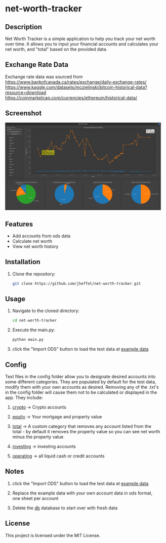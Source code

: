 # net-worth-tracker
## Description
Net Worth Tracker is a simple application to help you track your net worth over time. It allows you to input your financial accounts and calculates your net worth, and "total" based on the provided data.

## Exchange Rate Data
Exchange rate data was sourced from https://www.bankofcanada.ca/rates/exchange/daily-exchange-rates/
https://www.kaggle.com/datasets/mczielinski/bitcoin-historical-data?resource=download
https://coinmarketcap.com/currencies/ethereum/historical-data/

## Screenshot
![Snap Shot](<images/finance tracker.png>)

## Features
- Add accounts from ods data
- Calculate net worth
- View net worth history

## Installation
1. Clone the repository:
    ```bash
    git clone https://github.com/jheffel/net-worth-tracker.git
    ```

## Usage
1. Navigate to the cloned directory:
    ```bash
    cd net-worth-tracker
    ```
2. Execute the main.py:
    ```bash
    python main.py
    ```
3. click the "Import ODS" button to load the test data at [example data](example_data/example_data.ods)
## Config

Text files in the config folder allow you to designate desired accounts into some different categories. They are populated by default for the test data, modify them with your own accounts as desired.  Removing any of the .txt's in the config folder will cause them not to be calculated or displayed in the app. They include:

1. [crypto](config/crypto.txt) -> Crypto accounts

2. [equity](config/equity.txt) -> Your mortgage and property value

3. [total](config/ignoreForTotal.txt) -> A custom category that removes any account listed from the total - by default it removes the property value so you can see net worth minus the property value

4. [investing](config/investing.txt) -> investing accounts

5. [operating](config/operating.txt) -> all liquid cash or credit accounts


## Notes
1. click the "Import ODS" button to load the test data at [example data](example_data/example_data.ods)

2. Replace the example data with your own account data in ods format, one sheet per account

3. Delete the [db](db/finance.db) database to start over with fresh data

## License
This project is licensed under the MIT License.